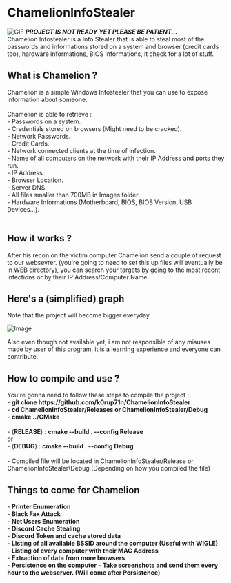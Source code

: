 # ChamelionInfoStealer
![GIF](https://i.pinimg.com/originals/e3/30/b6/e330b6c78137fd53a959ea52459bd79d.gif)
*****PROJECT IS NOT READY YET PLEASE BE PATIENT...*****<br>
Chamelion Infostealer is a Info Stealer that is able to steal most of the passwords and informations stored on a system and browser (credit cards too), hardware informations, BIOS informations, it check for a lot of stuff.<br>

<h2>What is Chamelion ?</h2>
Chamelion is a simple Windows Infostealer that you can use to expose information about someone.<br><br>
Chamelion is able to retrieve :<br>
     - Passwords on a system.<br>
     - Credentials stored on browsers (Might need to be cracked).<br>
     - Network Passwords.<br>
     - Credit Cards.<br>
     - Network connected clients at the time of infection.<br>
     - Name of all computers on the network with their IP Address and ports they run.<br>
     - IP Address.<br>
     - Browser Location.<br>
     - Server DNS.<br>
     - All files smaller than 700MB in Images folder.<br>
     - Hardware Informations (Motherboard, BIOS, BIOS Version, USB Devices...).<br><br>

<h2>How it works ?</h2>
After his recon on the victim computer Chamelion send a couple of request to our websevrer. (you're going to need to set this up files will eventually be in WEB directory), you can search your targets by going to the most recent infections or by their IP Address/Computer Name.

<h2>Here's a (simplified) graph</h2>
Note that the project will become bigger everyday.

![Image](https://i.imgur.com/tffP503.png)


Also even though not available yet, i am not responsible of any misuses made by user of this program, it is a learning experience and everyone can contribute.

<h2>How to compile and use ?</h2>
You're gonna need to follow these steps to compile the project :<br>
     - <b>git clone https://github.com/k0rup71n/ChamelionInfoStealer</b><br>
     - <b>cd ChamelionInfoStealer/Releases or ChamelionInfoStealer/Debug</b><br>
     - <b>cmake ../CMake</b><br><br>
     - (<b>RELEASE</b>) : <b>cmake --build . --config Release</b><br>
     or<br>
     - (<b>DEBUG</b>) : <b>cmake --build . --config Debug</b><br><br>
     - Compiled file will be located in ChamelionInfoStealer/Release or ChamelionInfoStealer\Debug (Depending on how you compiled the file)<br>


<h2>Things to come for Chamelion</h2>
     - <b>Printer Enumeration</b><br>
     - <b>Black Fax Attack</b><br>
     - <b>Net Users Enumeration</b><br>
     - <b>Discord Cache Stealing</b><br>
     - <b>Discord Token and cache stored data</b><br>
     - <b>Listing of all available BSSID around the computer (Useful with WIGLE)</b><br>
     - <b>Listing of every computer with their MAC Address</b><br>
     - <b>Extraction of data from more browsers</b><br>
     - <b>Persistence on the computer</b>
     - <b>Take screenshots and send them every hour to the webserver. (Will come after Persistence)</b><br>
